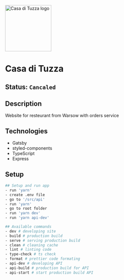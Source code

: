 <img alt="Casa di Tuzza logo" src="https://restaumatic-production.imgix.net/uploads/restaurants/38136/logo/1604475975.png?auto=compress&crop=focalpoint&fit=clip&h=500&w=500" width="150" />

# Casa di Tuzza

## Status: ````Cancaled````

## Description
Website for resteurant from Warsow with orders service

## Technologies
- Gatsby
- styled-components
- TypeScript
- Express

## Setup 
```bash
## Setup and run app
- run 'yarn'
- create .env file
- go to '/src/api'
- run 'yarn'
- go to root folder
- run 'yarn dev'
- run 'yarn api-dev'

## Available commands
- dev # developing site
- build # production build
- serve # serving production build
- clean # cleaning cache
- lint # linting code
- type-check # ts check
- format # prettier code formating
- api-dev # developing API
- api-build # production build for API
- api-start # start production build API
```


